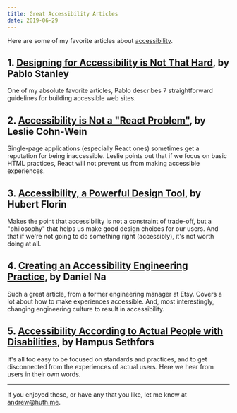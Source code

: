 ```yaml
---
title: Great Accessibility Articles
date: 2019-06-29
---
```


Here are some of my favorite articles about [accessibility](https://developer.mozilla.org/en-US/docs/Learn/Accessibility/What_is_accessibility).

## 1. [Designing for Accessibility is Not That Hard](https://uxdesign.cc/designing-for-accessibility-is-not-that-hard-c04cc4779d94), by Pablo Stanley

One of my absolute favorite articles, Pablo describes 7 straightforward guidelines for building accessible web sites.

## 2. [Accessibility is Not a "React Problem"](https://www.netlify.com/blog/2019/02/25/accessibility-is-not-a-react-problem/), by Leslie Cohn-Wein

Single-page applications (especially React ones) sometimes get a reputation for being inaccessible. Leslie points out that if we focus on basic HTML practices, React will not prevent us from making accessible experiences.

## 3. [Accessibility, a Powerful Design Tool](https://slack.design/accessibility-a-powerful-design-tool-22f5e6d46278), by Hubert Florin

Makes the point that accessibility is not a constraint of trade-off, but a "philosophy" that helps us make good design choices for our users. And that if we're not going to do something right (accessibly), it's not worth doing at all.

## 4. [Creating an Accessibility Engineering Practice](https://blog.danielna.com/2017/09/14/creating-an-accessibility-engineering-practice.html), by Daniel Na

Such a great article, from a former engineering manager at Etsy. Covers a lot about how to make experiences accessible. And, most interestingly, changing engineering culture to result in accessibility.

## 5. [Accessibility According to Actual People with Disabilities](https://axesslab.com/accessibility-according-to-pwd/), by Hampus Sethfors

It's all too easy to be focused on standards and practices, and to get disconnected from the experiences of actual users. Here we hear from users in their own words.

- - -

If you enjoyed these, or have any that you like, let me know at [andrew@huth.me](mailto:andrew@huth.me).
